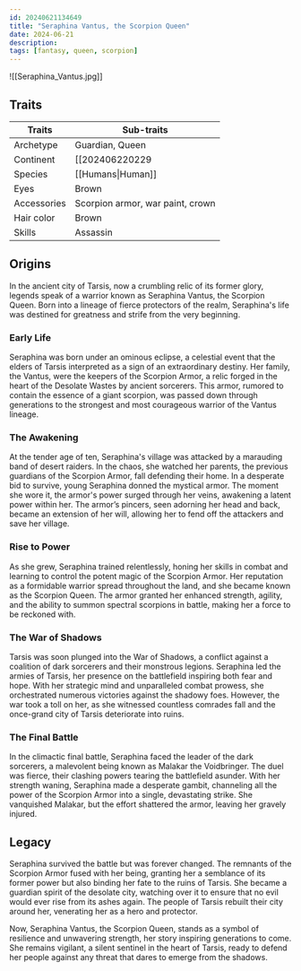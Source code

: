 ```yaml
---
id: 20240621134649
title: "Seraphina Vantus, the Scorpion Queen"
date: 2024-06-21
description:
tags: [fantasy, queen, scorpion]
---
```

![[Seraphina_Vantus.jpg]]

## Traits

| Traits      | Sub-traits                       |
| ----------- | -------------------------------- |
| Archetype   | Guardian, Queen                  |
| Continent   | [[202406220229|Sunaara Deserts]]              |
| Species     | [[Humans\|Human]]                |
| Eyes        | Brown                            |
| Accessories | Scorpion armor, war paint, crown |
| Hair color  | Brown                            |
| Skills      | Assassin                         |

## Origins

In the ancient city of Tarsis, now a crumbling relic of its former glory, legends speak of a warrior known as Seraphina Vantus, the Scorpion Queen. Born into a lineage of fierce protectors of the realm, Seraphina's life was destined for greatness and strife from the very beginning.

### Early Life

Seraphina was born under an ominous eclipse, a celestial event that the elders of Tarsis interpreted as a sign of an extraordinary destiny. Her family, the Vantus, were the keepers of the Scorpion Armor, a relic forged in the heart of the Desolate Wastes by ancient sorcerers. This armor, rumored to contain the essence of a giant scorpion, was passed down through generations to the strongest and most courageous warrior of the Vantus lineage.

### The Awakening

At the tender age of ten, Seraphina's village was attacked by a marauding band of desert raiders. In the chaos, she watched her parents, the previous guardians of the Scorpion Armor, fall defending their home. In a desperate bid to survive, young Seraphina donned the mystical armor. The moment she wore it, the armor's power surged through her veins, awakening a latent power within her. The armor’s pincers, seen adorning her head and back, became an extension of her will, allowing her to fend off the attackers and save her village.

### Rise to Power

As she grew, Seraphina trained relentlessly, honing her skills in combat and learning to control the potent magic of the Scorpion Armor. Her reputation as a formidable warrior spread throughout the land, and she became known as the Scorpion Queen. The armor granted her enhanced strength, agility, and the ability to summon spectral scorpions in battle, making her a force to be reckoned with.

### The War of Shadows

Tarsis was soon plunged into the War of Shadows, a conflict against a coalition of dark sorcerers and their monstrous legions. Seraphina led the armies of Tarsis, her presence on the battlefield inspiring both fear and hope. With her strategic mind and unparalleled combat prowess, she orchestrated numerous victories against the shadowy foes. However, the war took a toll on her, as she witnessed countless comrades fall and the once-grand city of Tarsis deteriorate into ruins.

### The Final Battle

In the climactic final battle, Seraphina faced the leader of the dark sorcerers, a malevolent being known as Malakar the Voidbringer. The duel was fierce, their clashing powers tearing the battlefield asunder. With her strength waning, Seraphina made a desperate gambit, channeling all the power of the Scorpion Armor into a single, devastating strike. She vanquished Malakar, but the effort shattered the armor, leaving her gravely injured.

## Legacy

Seraphina survived the battle but was forever changed. The remnants of the Scorpion Armor fused with her being, granting her a semblance of its former power but also binding her fate to the ruins of Tarsis. She became a guardian spirit of the desolate city, watching over it to ensure that no evil would ever rise from its ashes again. The people of Tarsis rebuilt their city around her, venerating her as a hero and protector.

Now, Seraphina Vantus, the Scorpion Queen, stands as a symbol of resilience and unwavering strength, her story inspiring generations to come. She remains vigilant, a silent sentinel in the heart of Tarsis, ready to defend her people against any threat that dares to emerge from the shadows.